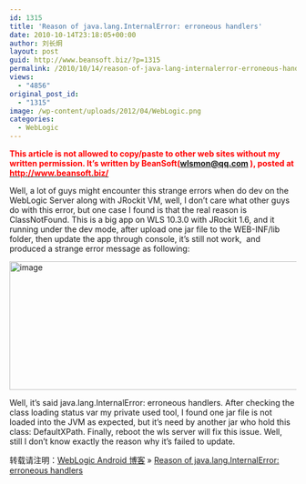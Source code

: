```yaml
---
id: 1315
title: 'Reason of java.lang.InternalError: erroneous handlers'
date: 2010-10-14T23:18:05+00:00
author: 刘长炯
layout: post
guid: http://www.beansoft.biz/?p=1315
permalink: /2010/10/14/reason-of-java-lang-internalerror-erroneous-handlers/
views:
  - "4856"
original_post_id:
  - "1315"
image: /wp-content/uploads/2012/04/WebLogic.png
categories:
  - WebLogic
---
```

<font color="#ff0000"><strong>This article is not allowed to copy/paste to other web sites without my written permission. It’s written by BeanSoft(</strong><strong>wlsmon@qq.com </strong><strong>), posted at </strong></font>[**<font color="#ff0000">http://www.beansoft.biz/</font>**](http://www.beansoft.biz/) 

Well, a lot of guys might encounter this strange errors when do dev on the WebLogic Server along with JRockit VM, well, I don’t care what other guys do with this error, but one case I found is that the real reason is ClassNotFound. This is a big app on WLS 10.3.0 with JRockit 1.6, and it running under the dev mode, after upload one jar file to the WEB-INF/lib folder, then update the app through console, it’s still not work,&#160; and produced a strange error message as following:

[<img style="border-bottom:0;border-left:0;display:inline;border-top:0;border-right:0;" title="image" border="0" alt="image" src="http://www.beansoft.biz/wp-content/uploads/2010/10/image_thumb.png" width="708" height="226" />](http://www.beansoft.biz/wp-content/uploads/2010/10/image1.png) 

Well, it’s said java.lang.InternalError: erroneous handlers. After checking the class loading status var my private used tool, I found one jar file is not loaded into the JVM as expected, but it’s need by another jar who hold this class: DefaultXPath. Finally, reboot the wls server will fix this issue. Well, still I don’t know exactly the reason why it’s failed to update.

转载请注明：[WebLogic Android 博客](http://www.beansoft.biz) &raquo; [Reason of java.lang.InternalError: erroneous handlers](http://www.beansoft.biz/2010/10/14/reason-of-java-lang-internalerror-erroneous-handlers/)
